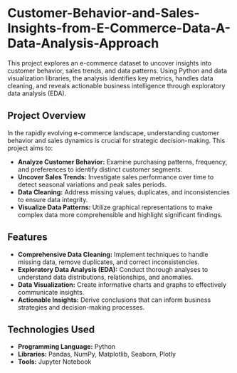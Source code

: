 # Customer-Behavior-and-Sales-Insights-from-E-Commerce-Data-A-Data-Analysis-Approach
This project explores an e-commerce dataset to uncover insights into customer behavior, sales trends, and data patterns. Using Python and data visualization libraries, the analysis identifies key metrics, handles data cleaning, and reveals actionable business intelligence through exploratory data analysis (EDA).

## Project Overview

In the rapidly evolving e-commerce landscape, understanding customer behavior and sales dynamics is crucial for strategic decision-making. This project aims to:

- **Analyze Customer Behavior:** Examine purchasing patterns, frequency, and preferences to identify distinct customer segments.
- **Uncover Sales Trends:** Investigate sales performance over time to detect seasonal variations and peak sales periods.
- **Data Cleaning:** Address missing values, duplicates, and inconsistencies to ensure data integrity.
- **Visualize Data Patterns:** Utilize graphical representations to make complex data more comprehensible and highlight significant findings.

## Features

- **Comprehensive Data Cleaning:** Implement techniques to handle missing data, remove duplicates, and correct inconsistencies.
- **Exploratory Data Analysis (EDA):** Conduct thorough analyses to understand data distributions, relationships, and anomalies.
- **Data Visualization:** Create informative charts and graphs to effectively communicate insights.
- **Actionable Insights:** Derive conclusions that can inform business strategies and decision-making processes.

## Technologies Used

- **Programming Language:** Python
- **Libraries:** Pandas, NumPy, Matplotlib, Seaborn, Plotly
- **Tools:** Jupyter Notebook
